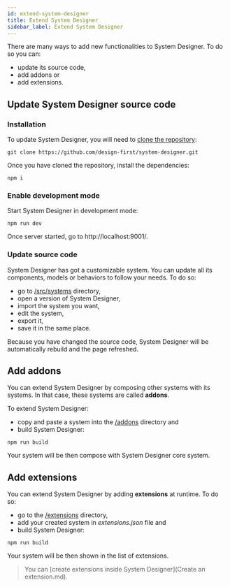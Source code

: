 ```yaml
---
id: extend-system-designer
title: Extend System Designer
sidebar_label: Extend System Designer
---
```


There are many ways to add new functionalities to System Designer. To do so you can:
* update its source code,
* add addons or
* add extensions.

## Update System Designer source code

### Installation

To update System Designer, you will need to [clone the repository](https://github.com/design-first/system-designer):

```shell
git clone https://github.com/design-first/system-designer.git
```

Once you have cloned the repository, install the dependencies:

```shell
npm i
```

### Enable development mode

Start System Designer in development mode:

```shell
npm run dev
```

Once server started, go to http://localhost:9001/.

### Update source code

System Designer has got a customizable system. You can update all its components, models or behaviors to follow your needs. To do so:

* go to [/src/systems](https://github.com/design-first/system-designer/tree/master/src/systems) directory,
* open a version of System Designer,
* import the system you want,
* edit the system,
* export it,
* save it in the same place.

Because you have changed the source code, System Designer will be automatically rebuild and the page refreshed.

## Add addons

You can extend System Designer by composing other systems with its systems. In that case, these systems are called **addons**.

To extend System Designer:
* copy and paste a system into the [/addons](https://github.com/design-first/system-designer/tree/master/addons) directory and
* build System Designer:

```shell
npm run build
```

Your system will be then compose with System Designer core system.

## Add extensions

You can extend System Designer by adding **extensions** at runtime.
To do so:

* go to the [/extensions](https://github.com/design-first/system-designer/tree/master/extensions) directory,
* add your created system in *extensions.json* file and
* build System Designer:

```shell
npm run build
````

Your system will be then shown in the list of extensions.

>You can [create extensions inside System Designer](Create an extension.md).